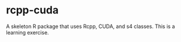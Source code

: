 # rcpp-cuda
A skeleton R package that uses Rcpp, CUDA, and s4 classes. This is a learning exercise.
